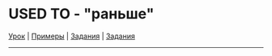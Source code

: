 # USED TO - "раньше"

[Урок](https://youtu.be/ux4La367jhA) | [Примеры](https://youtu.be/y693M0Q2VL8) | [Задания](http://ok-tests.ru/unit-36-red/) | [Задания](http://okaudio.ru/grammar25-1)

---